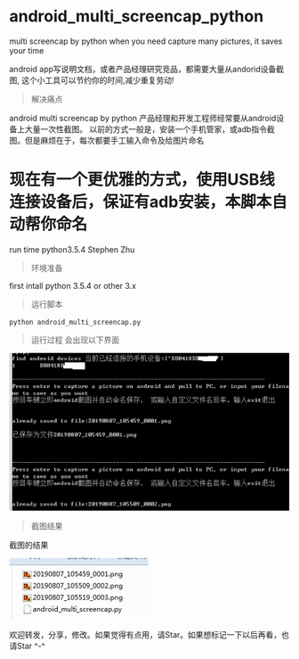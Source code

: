 # android_multi_screencap_python
multi screencap by python when you need capture many pictures, it saves your time


android app写说明文档，或者产品经理研究竞品，都需要大量从andorid设备截图, 这个小工具可以节约你的时间,减少重复劳动!

> 解决痛点

 android multi screencap by python 
 产品经理和开发工程师经常要从android设备上大量一次性截图。
 以前的方式一般是，安装一个手机管家，或adb指令截图。但是麻烦在于，每次都要手工输入命令及给图片命名
 
# 现在有一个更优雅的方式，使用USB线连接设备后，保证有adb安装，本脚本自动帮你命名

 run time python3.5.4
 Stephen Zhu

> 环境准备

first intall python 3.5.4 or other 3.x

> 运行脚本
```
python android_multi_screencap.py
```

> 运行过程
会出现以下界面

![avatar](./doc/console1.jpg)

> 截图结果

截图的结果

![avatar](./doc/filemanage.jpg)

欢迎转发，分享，修改。如果觉得有点用，请Star。如果想标记一下以后再看，也请Star ^-^

